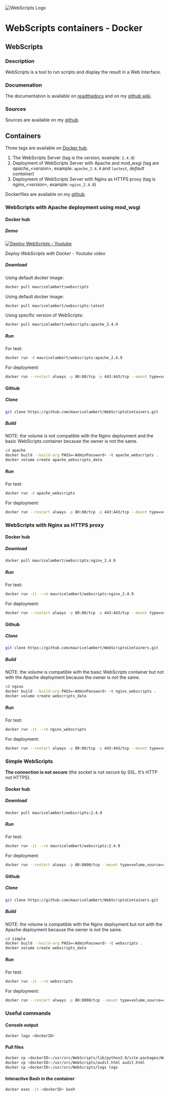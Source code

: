 ![WebScripts Logo](https://mauricelambert.github.io/info/python/code/WebScripts/small_logo.png "WebScripts logo")

# WebScripts containers - Docker

## WebScripts

### Description

WebScripts is a tool to run scripts and display the result in a Web Interface.

### Documenation

The documentation is available on [readthedocs](https://webscripts.readthedocs.io/en/latest/) and on my [github wiki](https://github.com/mauricelambert/WebScripts/wiki).

### Sources

Sources are available on my [github](https://github.com/mauricelambert/WebScripts).

## Containers

Three tags are available on [Docker hub](https://hub.docker.com/r/mauricelambert/webscripts).

1. The WebScripts Server (tag is the *version*, example: `2.4.9`)
2. Deployment of WebScripts Server with Apache and mod_wsgi (tag are *apache_\<version>*, example: `apache_2.4.9` and `lastest`, *default container*)
3. Deployment of WebScripts Server with Nginx as HTTPS proxy (tag is *nginx_\<version>*, example: `nginx_2.4.9`)

Dockerfiles are available on my [github](https://github.com/mauricelambert/WebScriptsContainers).

### WebScripts with Apache deployment using mod_wsgi

#### Docker hub

##### Demo

[![Deploy WebScripts - Youtube](https://img.youtube.com/vi/NhRpaRCNVVs/0.jpg)](http://www.youtube.com/watch?v=NhRpaRCNVVs)

*Deploy WebScripts with Docker - Youtube video*

##### Download

Using default docker image:

```bash
docker pull mauricelambert/webscripts
```

Using default docker image:

```bash
docker pull mauricelambert/webscripts:latest
```

Using specific version of WebScripts:

```bash
docker pull mauricelambert/webscripts:apache_2.4.9
```

##### Run

For test:

```bash
docker run -d mauricelambert/webscripts:apache_2.4.9
```

For deployment:

```bash
docker run --restart always -p 80:80/tcp -p 443:443/tcp --mount type=volume,source=apache_webscripts_data,target=/usr/src/WebScripts/lib/python3.9/site-packages/WebScripts/data -d mauricelambert/webscripts:apache_2.4.9
```

#### Github

##### Clone

```bash
git clone https://github.com/mauricelambert/WebScriptsContainers.git
```

##### Build

NOTE: the volume is not compatible with the Nginx deployment and the basic WebScripts container because the owner is not the same.

```bash
cd apache
docker build --build-arg PASS=<AdminPassword> -t apache_webscripts .
docker volume create apache_webscripts_data
```

##### Run

For test:

```bash
docker run -d apache_webscripts
```

For deployment:

```bash
docker run --restart always -p 80:80/tcp -p 443:443/tcp --mount type=volume,source=apache_webscripts_data,target=/usr/src/WebScripts/lib/python3.9/site-packages/WebScripts/data -d apache_webscripts
```

### WebScripts with Nginx as HTTPS proxy

#### Docker hub

##### Download

```bash
docker pull mauricelambert/webscripts:nginx_2.4.9
```

##### Run

For test:

```bash
docker run -it --rm mauricelambert/webscripts:nginx_2.4.9
```

For deployment:

```bash
docker run --restart always -p 80:80/tcp -p 443:443/tcp --mount type=volume,source=apache_webscripts_data,target=/usr/src/WebScripts/lib/python3.9/site-packages/WebScripts/data -d mauricelambert/webscripts:nginx_2.4.9
```

#### Github

##### Clone

```bash
git clone https://github.com/mauricelambert/WebScriptsContainers.git
```

##### Build

NOTE: the volume is compatible with the basic WebScripts container but not with the Apache deployment because the owner is not the same.

```bash
cd nginx
docker build --build-arg PASS=<AdminPassword> -t nginx_webscripts .
docker volume create webscripts_data
```

##### Run

For test:

```bash
docker run -it --rm nginx_webscripts
```

For deployment:

```bash
docker run --restart always -p 80:80/tcp -p 443:443/tcp --mount type=volume,source=apache_webscripts_data,target=/usr/src/WebScripts/lib/python3.9/site-packages/WebScripts/data -d nginx_webscripts
```

### Simple WebScripts

**The connection is not secure** (the socket is not secure by SSL. It's HTTP not HTTPS).

#### Docker hub

##### Download

```bash
docker pull mauricelambert/webscripts:2.4.9
```

##### Run

For test:

```bash
docker run -it --rm mauricelambert/webscripts:2.4.9
```

For deployment:

```bash
docker run --restart always -p 80:8000/tcp --mount type=volume,source=apache_webscripts_data,target=/usr/src/WebScripts/lib/python3.9/site-packages/WebScripts/data -d mauricelambert/webscripts:2.4.9
```

#### Github

##### Clone

```bash
git clone https://github.com/mauricelambert/WebScriptsContainers.git
```

##### Build

NOTE: the volume is compatible with the Nginx deployment but not with the Apache deployment because the owner is not the same.

```bash
cd simple
docker build --build-arg PASS=<AdminPassword> -t webscripts .
docker volume create webscripts_data
```

##### Run

For test:

```bash
docker run -it --rm webscripts
```

For deployment:

```bash
docker run --restart always -p 80:8000/tcp --mount type=volume,source=apache_webscripts_data,target=/usr/src/WebScripts/lib/python3.9/site-packages/WebScripts/data -d webscripts
```

### Useful commands

#### Console output

```bash
docker logs <dockerID>
```

#### Pull files

```bash
docker cp <dockerID>:/usr/src/WebScripts/lib/python3.9/site-packages/WebScripts/data data
docker cp <dockerID>:/usr/src/WebScripts/audit.html audit.html
docker cp <dockerID>:/usr/src/WebScripts/logs logs
```

#### Interactive Bash in the container

```bash
docker exec -it <dockerID> bash
```
